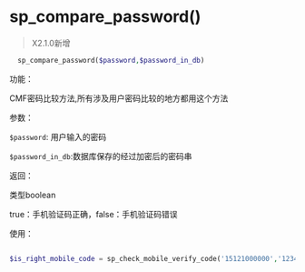 #  sp\_compare\_password\(\)

> X2.1.0新增

```php
  sp_compare_password($password,$password_in_db)

```

功能：

CMF密码比较方法,所有涉及用户密码比较的地方都用这个方法

参数：

`$password`: 用户输入的密码

`$password_in_db`:数据库保存的经过加密后的密码串

返回：

类型boolean

true：手机验证码正确，false：手机验证码错误

使用：

```php

$is_right_mobile_code = sp_check_mobile_verify_code('15121000000','123456');

```

